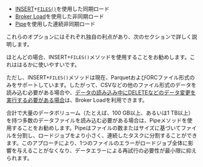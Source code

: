 
- [INSERT](../../sql-reference/sql-statements/data-manipulation/INSERT.md)+[`FILES()`](../../sql-reference/sql-functions/table-functions/files.md)を使用した同期ロード
- [Broker Load](../../sql-reference/sql-statements/data-manipulation/BROKER_LOAD.md)を使用した非同期ロード
- [Pipe](../../sql-reference/sql-statements/data-manipulation/CREATE_PIPE.md)を使用した連続非同期ロード

これらのオプションにはそれぞれ独自の利点があり、次のセクションで詳しく説明します。

ほとんどの場合、INSERT+`FILES()`メソッドを使用することをお勧めします。これははるかに使いやすいです。

ただし、INSERT+`FILES()`メソッドは現在、ParquetおよびORCファイル形式のみをサポートしています。したがって、CSVなどの他のファイル形式のデータを読み込む必要がある場合や、[データの読み込み中にDELETEなどのデータ変更を実行する必要がある場合](../../loading/Load_to_Primary_Key_tables.md)は、Broker Loadを利用できます。

合計で大量のデータボリューム（たとえば、100 GB以上、あるいは1 TB以上）を持つ多数のデータファイルを読み込む必要がある場合は、Pipeメソッドを使用することをお勧めします。Pipeはファイルの数またはサイズに基づいてファイルを分割し、ロードジョブをより小さく、連続したタスクに分割することができます。このアプローチにより、1つのファイルのエラーがロードジョブ全体に影響を与えることがなくなり、データエラーによる再試行の必要性が最小限に抑えられます。
